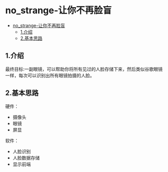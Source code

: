 # no_strange-让你不再脸盲

<!-- TOC -->

- [no_strange-让你不再脸盲](#nostrange-%e8%ae%a9%e4%bd%a0%e4%b8%8d%e5%86%8d%e8%84%b8%e7%9b%b2)
  - [1.介绍](#1%e4%bb%8b%e7%bb%8d)
  - [2.基本思路](#2%e5%9f%ba%e6%9c%ac%e6%80%9d%e8%b7%af)

<!-- /TOC -->

## 1.介绍

最终目标:一副眼镜，可以帮助你将所有见过的人脸存储下来，然后类似谷歌眼镜一样，每次可以识别出所有眼镜拍摄的人脸。

## 2.基本思路

硬件：

- 摄像头
- 眼镜
- 屏显

软件：

- 人脸识别
- 人脸数据存储
- 显示前端
